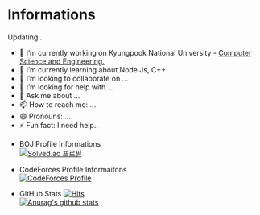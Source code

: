  # Informations
 Updating..
 
- 🔭 I’m currently working on Kyungpook National University - [Computer Science and Engineering.](https://computer.knu.ac.kr/main/)
- 🌱 I’m currently learning about Node Js, C++.
- 👯 I’m looking to collaborate on ...
- 🤔 I’m looking for help with ...
- 💬 Ask me about ...
- 📫 How to reach me: ...
- 😄 Pronouns: ...
- ⚡ Fun fact: I need help.. 
 
* BOJ Profile Informations   
[![Solved.ac
프로필](http://mazassumnida.wtf/api/v2/generate_badge?boj=jjun3511)](https://solved.ac/jjun3511)

 * CodeForces Profile Informaitons   
[![CodeForces Profile](https://cf.leed.at?id=jjun6912)](https://codeforces.com/profile/jjun6912)

* GitHub Stats  [![Hits](https://hits.seeyoufarm.com/api/count/incr/badge.svg?url=https%3A%2F%2Fgithub.com%2FF-hiller&count_bg=%2379C83D&title_bg=%23555555&icon=&icon_color=%23E7E7E7&title=hits&edge_flat=false)](https://hits.seeyoufarm.com)   
 [![Anurag's github stats](https://github-readme-stats.vercel.app/api?username=F-hiller)](https://github.com/anuraghazra/github-readme-stats)

